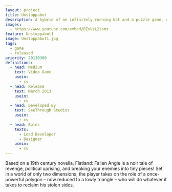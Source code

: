 ```yaml
---
layout: project
title: Unstoppabot
description: A hybrid of an infinitely running bot and a puzzle game, complemented with sarcastic wit
images:
  - https://www.youtube.com/embed/BZxVzL2ssms
feature: Unstoppabot1
image: Unstoppabot1.jpg
tags:
  - game
  - released
priority: 20130300
definitions:
  - head: Medium
    text: Video Game
    usein:
      - cv
  - head: Release
    text: March 2013
    usein:
      - cv
  - head: Developed By
    text: SeeThrough Studios
    usein:
      - cv
  - head: Roles
    texts:
      - Lead Developer
      - Designer
    usein:
      - cv
---
```

Based on a 19th century novella, Flatland: Fallen Angle is a noir tale of revenge, political uprising, and breaking your enemies into tiny pieces! Set in a world of only two dimensions, the player takes on the role of a once-powerful polygon – now reduced to a lowly triangle – who will do whatever it takes to reclaim his stolen sides.

